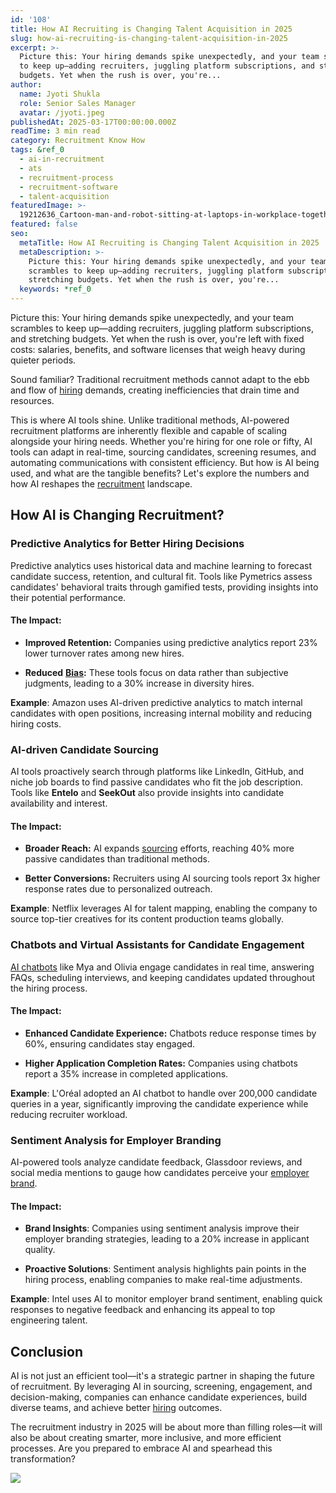 ```yaml
---
id: '108'
title: How AI Recruiting is Changing Talent Acquisition in 2025
slug: how-ai-recruiting-is-changing-talent-acquisition-in-2025
excerpt: >-
  Picture this: Your hiring demands spike unexpectedly, and your team scrambles
  to keep up—adding recruiters, juggling platform subscriptions, and stretching
  budgets. Yet when the rush is over, you're...
author:
  name: Jyoti Shukla
  role: Senior Sales Manager
  avatar: /jyoti.jpeg
publishedAt: 2025-03-17T00:00:00.000Z
readTime: 3 min read
category: Recruitment Know How
tags: &ref_0
  - ai-in-recruitment
  - ats
  - recruitment-process
  - recruitment-software
  - talent-acquisition
featuredImage: >-
  19212636_Cartoon-man-and-robot-sitting-at-laptops-in-workplace-together-scaled.jpg
featured: false
seo:
  metaTitle: How AI Recruiting is Changing Talent Acquisition in 2025
  metaDescription: >-
    Picture this: Your hiring demands spike unexpectedly, and your team
    scrambles to keep up—adding recruiters, juggling platform subscriptions, and
    stretching budgets. Yet when the rush is over, you're...
  keywords: *ref_0
---
```


Picture this: Your hiring demands spike unexpectedly, and your team scrambles to keep up—adding recruiters, juggling platform subscriptions, and stretching budgets. Yet when the rush is over, you're left with fixed costs: salaries, benefits, and software licenses that weigh heavy during quieter periods.

Sound familiar? Traditional recruitment methods cannot adapt to the ebb and flow of [hiring](https://www.talentpoolgrowth.com/?showSignup=true) demands, creating inefficiencies that drain time and resources.

This is where AI tools shine. Unlike traditional methods, AI-powered recruitment platforms are inherently flexible and capable of scaling alongside your hiring needs. Whether you're hiring for one role or fifty, AI tools can adapt in real-time, sourcing candidates, screening resumes, and automating communications with consistent efficiency. But how is AI being used, and what are the tangible benefits? Let's explore the numbers and how AI reshapes the [recruitment](https://www.thetalentpool.ai/blogs/internal-recruitment-type-process-and-advantage/) landscape.

## How AI is Changing Recruitment?

### Predictive Analytics for Better Hiring Decisions

Predictive analytics uses historical data and machine learning to forecast candidate success, retention, and cultural fit. Tools like Pymetrics assess candidates' behavioral traits through gamified tests, providing insights into their potential performance.

#### **The Impact:**

- **Improved Retention:** Companies using predictive analytics report 23% lower turnover rates among new hires.

- **Reduced** [**Bias**](https://www.thetalentpool.ai/blogs/how-identify-and-avoid-interview-bias/)**:** These tools focus on data rather than subjective judgments, leading to a 30% increase in diversity hires.

**Example**: Amazon uses AI-driven predictive analytics to match internal candidates with open positions, increasing internal mobility and reducing hiring costs.

### AI-driven Candidate Sourcing

AI tools proactively search through platforms like LinkedIn, GitHub, and niche job boards to find passive candidates who fit the job description. Tools like **Entelo** and **SeekOut** also provide insights into candidate availability and interest.

#### **The Impact:**

- **Broader Reach:** AI expands [sourcing](https://www.thetalentpool.ai/candidate-sourcing-software/) efforts, reaching 40% more passive candidates than traditional methods.

- **Better Conversions:** Recruiters using AI sourcing tools report 3x higher response rates due to personalized outreach.

**Example**: Netflix leverages AI for talent mapping, enabling the company to source top-tier creatives for its content production teams globally.

### Chatbots and Virtual Assistants for Candidate Engagement

[AI chatbots](https://www.thetalentpool.ai/blogs/how-recruitment-chatbots-are-revolutionizing-the-talent-acquisition/) like Mya and Olivia engage candidates in real time, answering FAQs, scheduling interviews, and keeping candidates updated throughout the hiring process.

#### **The Impact:**

- **Enhanced Candidate Experience:** Chatbots reduce response times by 60%, ensuring candidates stay engaged.

- **Higher Application Completion Rates:** Companies using chatbots report a 35% increase in completed applications.

**Example**: L'Oréal adopted an AI chatbot to handle over 200,000 candidate queries in a year, significantly improving the candidate experience while reducing recruiter workload.

### Sentiment Analysis for Employer Branding

AI-powered tools analyze candidate feedback, Glassdoor reviews, and social media mentions to gauge how candidates perceive your [employer brand](https://www.thetalentpool.ai/blogs/7-ways-boost-your-employer-brand/).

#### **The Impact:**

- **Brand Insights**: Companies using sentiment analysis improve their employer branding strategies, leading to a 20% increase in applicant quality.

- **Proactive Solutions**: Sentiment analysis highlights pain points in the hiring process, enabling companies to make real-time adjustments.

**Example**: Intel uses AI to monitor employer brand sentiment, enabling quick responses to negative feedback and enhancing its appeal to top engineering talent.

## Conclusion

AI is not just an efficient tool—it's a strategic partner in shaping the future of recruitment. By leveraging AI in sourcing, screening, engagement, and decision-making, companies can enhance candidate experiences, build diverse teams, and achieve better [hiring](https://www.talentpoolgrowth.com/?showSignup=true) outcomes.

The recruitment industry in 2025 will be about more than filling roles—it will also be about creating smarter, more inclusive, and more efficient processes. Are you prepared to embrace AI and spearhead this transformation?

![](images/11668590_20945602-1024x683.jpg)
